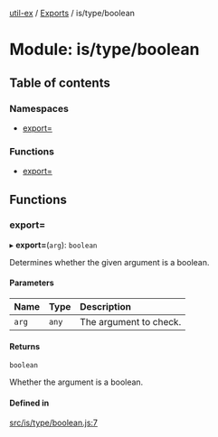 [util-ex](../README.md) / [Exports](../modules.md) / is/type/boolean

# Module: is/type/boolean

## Table of contents

### Namespaces

- [export=](is_type_boolean.export_.md)

### Functions

- [export=](is_type_boolean.md#export=)

## Functions

### export&#x3D;

▸ **export=**(`arg`): `boolean`

Determines whether the given argument is a boolean.

#### Parameters

| Name | Type | Description |
| :------ | :------ | :------ |
| `arg` | `any` | The argument to check. |

#### Returns

`boolean`

Whether the argument is a boolean.

#### Defined in

[src/is/type/boolean.js:7](https://github.com/snowyu/util-ex.js/blob/cfd4615/src/is/type/boolean.js#L7)
